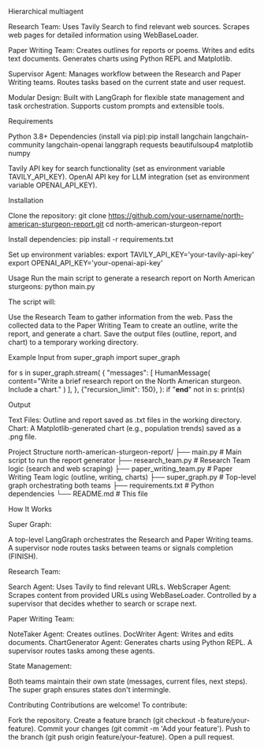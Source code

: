Hierarchical multiagent


Research Team:
Uses Tavily Search to find relevant web sources.
Scrapes web pages for detailed information using WebBaseLoader.


Paper Writing Team:
Creates outlines for reports or poems.
Writes and edits text documents.
Generates charts using Python REPL and Matplotlib.


Supervisor Agent:
Manages workflow between the Research and Paper Writing teams.
Routes tasks based on the current state and user request.


Modular Design:
Built with LangGraph for flexible state management and task orchestration.
Supports custom prompts and extensible tools.



Requirements

Python 3.8+
Dependencies (install via pip):pip install langchain langchain-community langchain-openai langgraph requests beautifulsoup4 matplotlib numpy


Tavily API key for search functionality (set as environment variable TAVILY_API_KEY).
OpenAI API key for LLM integration (set as environment variable OPENAI_API_KEY).

Installation

Clone the repository:
git clone https://github.com/your-username/north-american-sturgeon-report.git
cd north-american-sturgeon-report


Install dependencies:
pip install -r requirements.txt


Set up environment variables:
export TAVILY_API_KEY='your-tavily-api-key'
export OPENAI_API_KEY='your-openai-api-key'



Usage
Run the main script to generate a research report on North American sturgeons:
python main.py

The script will:

Use the Research Team to gather information from the web.
Pass the collected data to the Paper Writing Team to create an outline, write the report, and generate a chart.
Save the output files (outline, report, and chart) to a temporary working directory.

Example Input
from super_graph import super_graph

for s in super_graph.stream(
    {
        "messages": [
            HumanMessage(
                content="Write a brief research report on the North American sturgeon. Include a chart."
            )
        ],
    },
    {"recursion_limit": 150},
):
    if "__end__" not in s:
        print(s)

Output

Text Files: Outline and report saved as .txt files in the working directory.
Chart: A Matplotlib-generated chart (e.g., population trends) saved as a .png file.

Project Structure
north-american-sturgeon-report/
├── main.py                 # Main script to run the report generator
├── research_team.py        # Research Team logic (search and web scraping)
├── paper_writing_team.py   # Paper Writing Team logic (outline, writing, charts)
├── super_graph.py          # Top-level graph orchestrating both teams
├── requirements.txt        # Python dependencies
└── README.md               # This file

How It Works

Super Graph:

A top-level LangGraph orchestrates the Research and Paper Writing teams.
A supervisor node routes tasks between teams or signals completion (FINISH).


Research Team:

Search Agent: Uses Tavily to find relevant URLs.
WebScraper Agent: Scrapes content from provided URLs using WebBaseLoader.
Controlled by a supervisor that decides whether to search or scrape next.


Paper Writing Team:

NoteTaker Agent: Creates outlines.
DocWriter Agent: Writes and edits documents.
ChartGenerator Agent: Generates charts using Python REPL.
A supervisor routes tasks among these agents.


State Management:

Both teams maintain their own state (messages, current files, next steps).
The super graph ensures states don't intermingle.



Contributing
Contributions are welcome! To contribute:

Fork the repository.
Create a feature branch (git checkout -b feature/your-feature).
Commit your changes (git commit -m 'Add your feature').
Push to the branch (git push origin feature/your-feature).
Open a pull request.
